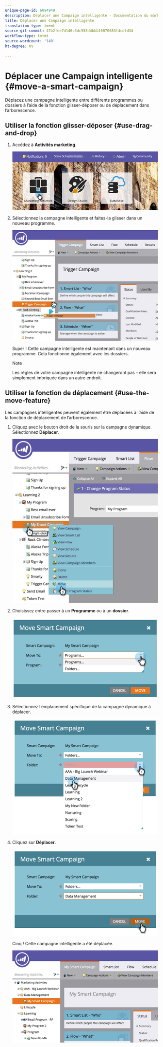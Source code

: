 ```yaml
---
unique-page-id: 6094949
description: Déplacer une Campaign intelligente - Documentation du marketing - Documentation du produit
title: Déplacer une Campaign intelligente
translation-type: tm+mt
source-git-commit: 47b2fee7d146c3dc558d4bbb10070683f4cdfd3d
workflow-type: tm+mt
source-wordcount: '140'
ht-degree: 0%

---
```



# Déplacer une Campaign intelligente {#move-a-smart-campaign}

Déplacez une campagne intelligente entre différents programmes ou dossiers à l’aide de la fonction glisser-déposer ou de déplacement dans l’arborescence.

## Utiliser la fonction glisser-déposer {#use-drag-and-drop}

1. Accédez à **Activités marketing**.

   ![](assets/login-marketing-activities-2.png)

1. Sélectionnez la campagne intelligente et faites-la glisser dans un nouveau programme.

   ![](assets/rockclimbing-tabfix.jpg)

   Super ! Cette campagne intelligente est maintenant dans un nouveau programme. Cela fonctionne également avec les dossiers.

   >[!NOTE]
   >
   >Les règles de votre campagne intelligente ne changeront pas - elle sera simplement imbriquée dans un autre endroit.

## Utiliser la fonction de déplacement {#use-the-move-feature}

Les campagnes intelligentes peuvent également être déplacées à l’aide de la fonction de déplacement de l’arborescence.

1. Cliquez avec le bouton droit de la souris sur la campagne dynamique. Sélectionnez **Déplacer**.

   ![](assets/rockclimbing2.jpg)

1. Choisissez entre passer à un **Programme** ou à un **dossier**.

   ![](assets/image2015-2-25-13-3a34-3a20.png)

1. Sélectionnez l’emplacement spécifique de la campagne dynamique à déplacer.

   ![](assets/image2015-2-25-13-3a36-3a4.png)

1. Cliquez sur **Déplacer**.

   ![](assets/image2015-2-25-13-3a37-3a44.png)

   Cinq ! Cette campagne intelligente a été déplacée.

   ![](assets/image2015-2-25-13-39-51-copy-281-29.png)

